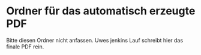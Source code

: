 # Ordner für das automatisch erzeugte PDF

Bitte diesen Ordner nicht anfassen. Uwes jenkins Lauf schreibt hier das finale PDF rein.